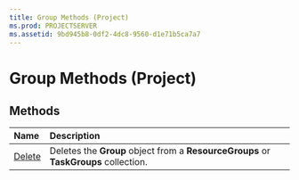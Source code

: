 ```yaml
---
title: Group Methods (Project)
ms.prod: PROJECTSERVER
ms.assetid: 9bd945b8-0df2-4dc8-9560-d1e71b5ca7a7
---
```



# Group Methods (Project)

## Methods



|**Name**|**Description**|
|:-----|:-----|
|[Delete](group-delete-method-project.md)|Deletes the  **Group** object from a **ResourceGroups** or **TaskGroups** collection.|

